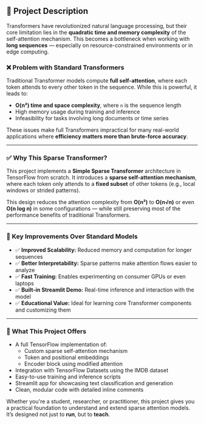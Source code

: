 ## 📝 Project Description

Transformers have revolutionized natural language processing, but their core limitation lies in the **quadratic time and memory complexity** of the self-attention mechanism. This becomes a bottleneck when working with **long sequences** — especially on resource-constrained environments or in edge computing.

### ❌ Problem with Standard Transformers

Traditional Transformer models compute **full self-attention**, where each token attends to every other token in the sequence. While this is powerful, it leads to:

- **O(n²) time and space complexity**, where `n` is the sequence length
- High memory usage during training and inference
- Infeasibility for tasks involving long documents or time series

These issues make full Transformers impractical for many real-world applications where **efficiency matters more than brute-force accuracy**.

---

### ✅ Why This Sparse Transformer?

This project implements a **Simple Sparse Transformer** architecture in TensorFlow from scratch. It introduces a **sparse self-attention mechanism**, where each token only attends to a **fixed subset** of other tokens (e.g., local windows or strided patterns).

This design reduces the attention complexity from **O(n²)** to **O(n√n)** or even **O(n log n)** in some configurations — while still preserving most of the performance benefits of traditional Transformers.

---

### 📌 Key Improvements Over Standard Models

- ✅ **Improved Scalability:** Reduced memory and computation for longer sequences
- ✅ **Better Interpretability:** Sparse patterns make attention flows easier to analyze
- ✅ **Fast Training:** Enables experimenting on consumer GPUs or even laptops
- ✅ **Built-in Streamlit Demo:** Real-time inference and interaction with the model
- ✅ **Educational Value:** Ideal for learning core Transformer components and customizing them

---

### 🔬 What This Project Offers

- A full TensorFlow implementation of:
  - Custom sparse self-attention mechanism
  - Token and positional embeddings
  - Encoder block using modified attention
- Integration with TensorFlow Datasets using the IMDB dataset
- Easy-to-use training and inference scripts
- Streamlit app for showcasing text classification and generation
- Clean, modular code with detailed inline comments

Whether you're a student, researcher, or practitioner, this project gives you a practical foundation to understand and extend sparse attention models. It’s designed not just to **run**, but to **teach**.
